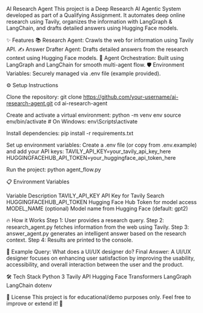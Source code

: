 AI Research Agent
This project is a Deep Research AI Agentic System developed as part of a Qualifying Assignment.
It automates deep online research using Tavily, organizes the information with LangGraph & LangChain, and drafts detailed answers using Hugging Face models.

✨ Features
📚 Research Agent: Crawls the web for information using Tavily API.
✍️ Answer Drafter Agent: Drafts detailed answers from the research context using Hugging Face models.
🔗 Agent Orchestration: Built using LangGraph and LangChain for smooth multi-agent flow.
🛡️ Environment Variables: Securely managed via .env file (example provided).

⚙️ Setup Instructions

Clone the repository:
git clone https://github.com/your-username/ai-research-agent.git
cd ai-research-agent

Create and activate a virtual environment:
python -m venv env
source env/bin/activate  # On Windows: env\Scripts\activate

Install dependencies:
pip install -r requirements.txt

Set up environment variables:
Create a .env file (or copy from .env.example) and add your API keys:
TAVILY_API_KEY=your_tavily_api_key_here
HUGGINGFACEHUB_API_TOKEN=your_huggingface_api_token_here

Run the project:
python agent_flow.py

📋 Environment Variables

Variable	Description
TAVILY_API_KEY	API Key for Tavily Search
HUGGINGFACEHUB_API_TOKEN	Hugging Face Hub Token for model access
MODEL_NAME (optional)	Model name from Hugging Face (default: gpt2)

🔥 How it Works
Step 1: User provides a research query.
Step 2: research_agent.py fetches information from the web using Tavily.
Step 3: answer_agent.py generates an intelligent answer based on the research context.
Step 4: Results are printed to the console.

📜 Example
Query: What does a UI/UX designer do?
Final Answer: A UI/UX designer focuses on enhancing user satisfaction by improving the usability, accessibility, and overall interaction between the user and the product.

🛠️ Tech Stack
Python 3
Tavily API
Hugging Face Transformers
LangGraph
LangChain
dotenv

📎 License
This project is for educational/demo purposes only.
Feel free to improve or extend it! 🚀